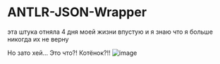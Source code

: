 # ANTLR-JSON-Wrapper

эта штука отняла 4 дня моей жизни впустую и я знаю что я больше никогда их не верну

Но зато хей... Это что?! Котёнок?!!
![image](https://github.com/user-attachments/assets/c1638f20-0c31-4fd2-b529-ae7a36f36157)

